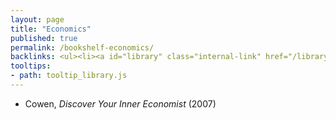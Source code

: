 ```yaml
---
layout: page
title: "Economics"
published: true
permalink: /bookshelf-economics/
backlinks: <ul><li><a id="library" class="internal-link" href="/library/">Library</a></li></ul>
tooltips: 
- path: tooltip_library.js
---
```


* Cowen, *Discover Your Inner Economist* (2007)
